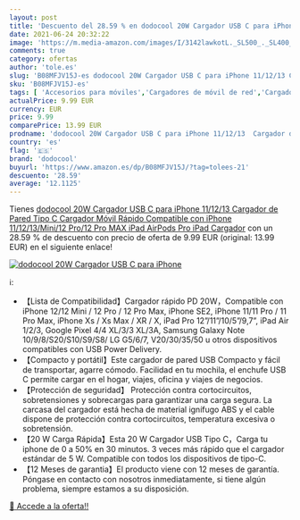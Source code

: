 ```yaml
---
layout: post
title: 'Descuento del 28.59 % en dodocool 20W Cargador USB C para iPhone '
date: 2021-06-24 20:32:22
image: 'https://m.media-amazon.com/images/I/3142lawkotL._SL500_._SL400_.jpg'
comments: true
category: ofertas
author: 'tole.es'
slug: 'B08MFJV15J-es dodocool 20W Cargador USB C para iPhone 11/12/13 Cargador...'
sku: 'B08MFJV15J-es'
tags: [ 'Accesorios para móviles','Cargadores de móvil de red','Cargadores para móviles','Comunicación móvil y accesorios','Electrónica','dodocool','ipad','iphone', ]
actualPrice: 9.99 EUR
currency: EUR
price: 9.99
comparePrice: 13.99 EUR
prodname: 'dodocool 20W Cargador USB C para iPhone 11/12/13  Cargador de Pared Tipo C  Cargador Móvil Rápido Compatible con iPhone 11/12/13/Mini/12 Pro/12 Pro MAX iPad AirPods Pro iPad Cargador'
country: 'es'
flag: '🇪🇸'
brand: 'dodocool'
buyurl: 'https://www.amazon.es/dp/B08MFJV15J/?tag=tolees-21'
descuento: '28.59'
average: '12.1125'
---
```


Tienes [dodocool 20W Cargador USB C para iPhone 11/12/13  Cargador de Pared Tipo C  Cargador Móvil Rápido Compatible con iPhone 11/12/13/Mini/12 Pro/12 Pro MAX iPad AirPods Pro iPad Cargador](https://www.amazon.es/dp/B08MFJV15J/?tag=tolees-21) con un 28.59 % de descuento con precio de oferta de 9.99 EUR (original: 13.99 EUR) en el siguiente enlace!

[![dodocool 20W Cargador USB C para iPhone ](https://m.media-amazon.com/images/I/3142lawkotL._SL500_._SL400_.jpg)](https://www.amazon.es/dp/B08MFJV15J/?tag=tolees-21)

ℹ️:

- 【Lista de Compatibilidad】Cargador rápido PD 20W，Compatible con iPhone 12/12 Mini / 12 Pro / 12 Pro Max, iPhone SE2, iPhone 11/11 Pro / 11 Pro Max, iPhone Xs / Xs Max / XR / X, iPad Pro 12”/11”/10/5”/9,7”, iPad Air 1/2/3, Google Pixel 4/4 XL/3/3 XL/3A, Samsung Galaxy Note 10/9/8/S20/S10/S9/S8/ LG G5/6/7, V20/30/35/50 u otros dispositivos compatibles con USB Power Delivery.
- 【Compacto y portátil】Este cargador de pared USB Compacto y fácil de transportar, agarre cómodo. Facilidad en tu mochila, el enchufe USB C permite cargar en el hogar, viajes, oficina y viajes de negocios.
- 【Protección de seguridad】 Protección contra cortocircuitos, sobretensiones y sobrecargas para garantizar una carga segura. La carcasa del cargador está hecha de material ignífugo ABS y el cable dispone de protección contra cortocircuitos, temperatura excesiva o sobretensión.
- 【20 W Carga Rápida】Esta 20 W Cargador USB Tipo C，Carga tu iphone de 0 a 50% en 30 minutos. 3 veces más rápido que el cargador estándar de 5 W. Compatible con todos los dispositivos de tipo-C.
- 【12 Meses de garantia】El producto viene con 12 meses de garantía. Póngase en contacto con nosotros inmediatamente, si tiene algún problema, siempre estamos a su disposición.

[🛒 Accede a la oferta!!](https://www.amazon.es/dp/B08MFJV15J/?tag=tolees-21)
